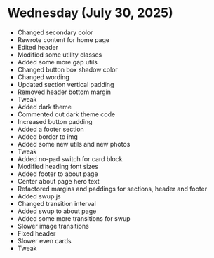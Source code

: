 # Wednesday (July 30, 2025)

- Changed secondary color
- Rewrote content for home page
- Edited header
- Modified some utility classes
- Added some more gap utils
- Changed button box shadow color
- Changed wording
- Updated section vertical padding
- Removed header bottom margin
- Tweak
- Added dark theme
- Commented out dark theme code
- Increased button padding
- Added a footer section
- Added border to img
- Added some new utils and new photos
- Tweak
- Added no-pad switch for card block
- Modified heading font sizes
- Added footer to about page
- Center about page hero text
- Refactored margins and paddings for sections, header and footer
- Added swup js
- Changed transition interval
- Added swup to about page
- Added some more transitions for swup
- Slower image transitions
- Fixed header
- Slower even cards
- Tweak
